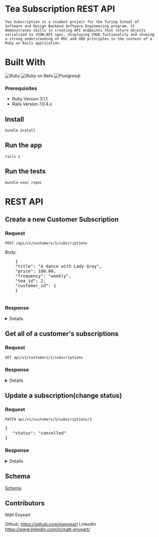 # Tea Subscription REST API

    Tea Subscription is a student project for the Turing School of Software and Design Backend Software Engineering program. It demonstrates skills in creating API endpoints that return objects serialized to JSON:API spec, displaying CRUD fuctionality and showing a strong understanding of MVC and OOD principles in the context of a Ruby on Rails application.

# Built With

  ![Ruby](https://img.shields.io/badge/Ruby-CC342D?style=for-the-badge&logo=ruby&logoColor=white) 
  ![Ruby on Rails](https://img.shields.io/badge/Ruby_on_Rails-CC0000?style=for-the-badge&logo=ruby-on-rails&logoColor=white) 
  ![Postgresql](https://img.shields.io/badge/PostgreSQL-316192?style=for-the-badge&logo=postgresql&logoColor=white)

### Prerequisites

  - Ruby Version 3.1.1
  - Rails Version 7.0.4.x

## Install
    
    bundle install

## Run the app

    rails s

## Run the tests

    bundle exec rspec

# REST API

## Create a new Customer Subscription

### Request

`POST /api/v1/customers/1/subscriptions`

Body:

  <pre>
    {
    "title": "A dance with Lady Grey",
    "price": 100.00,
    "frequency": "weekly",
    "tea_id": 2,
    "customer_id": 1
    }
  </pre>

### Response

<details>
  <pre>
    <code>
  {
      "data": {
          "id": "9",
          "type": "subscription",
          "attributes": {
              "title": "A dance with Lady Grey",
              "price": "100.0",
              "status": "active",
              "frequency": "weekly",
              "customer_id": 1,
              "tea_id": 2,
              "tea_name": "Kava"
          }
      }
  }
          </code>
  </pre>
</details>

## Get all of a customer's subscriptions

### Request

`GET api/v1/customers/1/subscriptions`

### Response
<details>
  <pre>
    <code>
{
    "data": [
        {
            "id": "1",
            "type": "subscription",
            "attributes": {
                "title": "Wake up",
                "price": "20.0",
                "status": "active",
                "frequency": "weekly",
                "customer_id": 1,
                "tea_id": 1,
                "tea_name": "Earl Grey"
            }
        },
        {
            "id": "2",
            "type": "subscription",
            "attributes": {
                "title": "Sleep well",
                "price": "10.0",
                "status": "active",
                "frequency": "monthly",
                "customer_id": 1,
                "tea_id": 10,
                "tea_name": "Mint"
            }
        },
        {
            "id": "3",
            "type": "subscription",
            "attributes": {
                "title": "\"A dance with lady grey\"",
                "price": "100.0",
                "status": "cancelled",
                "frequency": "monthly",
                "customer_id": 1,
                "tea_id": 1,
                "tea_name": "Earl Grey"
            }
        },
        {
            "id": "4",
            "type": "subscription",
            "attributes": {
                "title": "\"A dance with lady grey\"",
                "price": "100.0",
                "status": "active",
                "frequency": "monthly",
                "customer_id": 1,
                "tea_id": 1,
                "tea_name": "Earl Grey"
            }
        },
        {
            "id": "5",
            "type": "subscription",
            "attributes": {
                "title": "A dance with Lady Grey",
                "price": "100.0",
                "status": "active",
                "frequency": "weekly",
                "customer_id": 1,
                "tea_id": 2,
                "tea_name": "Kava"
            }
        },
        {
            "id": "6",
            "type": "subscription",
            "attributes": {
                "title": "A dance with Lady Grey",
                "price": "100.0",
                "status": "active",
                "frequency": "weekly",
                "customer_id": 1,
                "tea_id": 2,
                "tea_name": "Kava"
            }
        }
    ]
}
      </code>
  </pre>
</details>

## Update a subscription(change status)

### Request

`PATCH api/v1/customers/1/subscriptions/3`

<pre>
{
   "status": "cancelled"
}
</pre>
### Response

<details>
  <pre>
    <code>
  {
    "data": {
        "id": "3",
        "type": "subscription",
        "attributes": {
            "title": "\"A dance with lady grey\"",
            "price": "100.0",
            "status": "cancelled",
            "frequency": "monthly",
            "customer_id": 1,
            "tea_id": 1,
            "tea_name": "Earl Grey"
        }
    }
}
      </code>
  </pre>
</details>  

## Schema

[Schema](app/assets/images/schema.png?raw=true)

## Contributors

Matt Enyeart

Github: https://github.com/menyeart
LinkedIn https://www.linkedin.com/in/matt-enyeart/